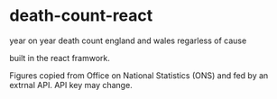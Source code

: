 # death-count-react
year on year death count england and wales regarless of cause

built in the react framwork.

Figures copied from Office on National Statistics (ONS) and fed by an extrnal API. API key may change.
